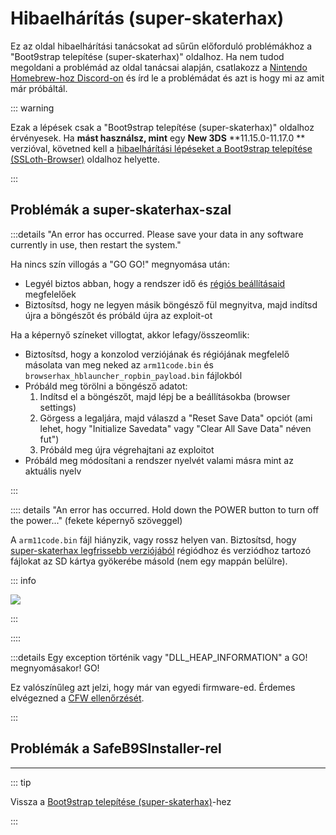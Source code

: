 # Hibaelhárítás (super-skaterhax)

Ez az oldal hibaelhárítási tanácsokat ad sűrűn előforduló problémákhoz a "Boot9strap telepítése (super-skaterhax)" oldalhoz. Ha nem tudod megoldani a problémád az oldal tanácsai alapján, csatlakozz a [Nintendo Homebrew-hoz Discord-on](https://discord.gg/MWxPgEp) és írd le a problémádat és azt is hogy mi az amit már próbáltál.

::: warning

Ezak a lépések csak a "Boot9strap telepítése (super-skaterhax)" oldalhoz érvényesek. Ha **mást használsz, mint** egy **New 3DS** \*\*11.15.0-11.17.0 \*\* verzióval, követned kell a [hibaelhárítási lépéseket a Boot9strap telepítése (SSLoth-Browser)](troubleshooting-ssloth-browser) oldalhoz helyette.

:::

## Problémák a super-skaterhax-szal

:::details "An error has occurred. Please save your data in any software currently in use, then restart the system."

Ha nincs szín villogás a "GO GO!" megnyomása után:

- Legyél biztos abban, hogy a rendszer idő és [régiós beállításaid](/images/screenshots/skaterhax/skater-lang.png) megfelelőek
- Biztosítsd, hogy ne legyen másik böngésző fül megnyitva, majd indítsd újra a böngészőt és próbáld újra az exploit-ot

Ha a képernyő színeket villogtat, akkor lefagy/összeomlik:

- Biztosítsd, hogy a konzolod verziójának és régiójának megfelelő másolata van meg neked az `arm11code.bin` és `browserhax_hblauncher_ropbin_payload.bin` fájlokból
- Próbáld meg törölni a böngésző adatot:
    1. Indítsd el a böngészőt, majd lépj be a beállításokba (browser settings)
    2. Görgess a legaljára, majd válaszd a "Reset Save Data" opciót (ami lehet, hogy "Initialize Savedata" vagy "Clear All Save Data" néven fut")
    3. Próbáld meg újra végrehajtani az exploitot
- Próbáld meg módosítani a rendszer nyelvét valami másra mint az aktuális nyelv

:::

:::: details "An error has occurred. Hold down the POWER button to turn off the power..." (fekete képernyő szöveggel)

A `arm11code.bin` fájl hiányzik, vagy rossz helyen van. Biztosítsd, hogy [super-skaterhax legfrissebb verziójából](https://skater.nintendohomebrew.com/) régiódhoz és verziódhoz tartozó fájlokat az SD kártya gyökerébe másold (nem egy mappán belülre).

::: info

![](/images/screenshots/skaterhax/skater-root-layout.png)

:::

::::

:::details Egy exception történik vagy "DLL_HEAP_INFORMATION" a GO! megnyomásakor! GO!

Ez valószínűleg azt jelzi, hogy már van egyedi firmware-ed. Érdemes elvégezned a [CFW ellenőrzését](checking-for-cfw).

:::

<!--@include: ./_include/troubleshooting-khc-common.md -->

## Problémák a SafeB9SInstaller-rel

<!--@include: ./_include/troubleshooting-sb9si-bin.md -->

<!--@include: ./_include/troubleshooting-sb9si-common.md -->

<!--@include: ./_include/troubleshooting-get-help-common.md -->

---

::: tip

Vissza a [Boot9strap telepítése (super-skaterhax)](installing-boot9strap-\(super-skaterhax\))-hez

:::

<!--@include: ./_include/troubleshooting-return.md -->

